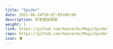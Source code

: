 ```yaml
---
title: "Spider"
date: 2021-06-24T10:07:05+08:00
description: 并发爬虫框架
weight: 1
link: https://github.com/hearecho/MagicSpider
repo: https://github.com/hearecho/MagicSpider
icon: 🕷
---
```


